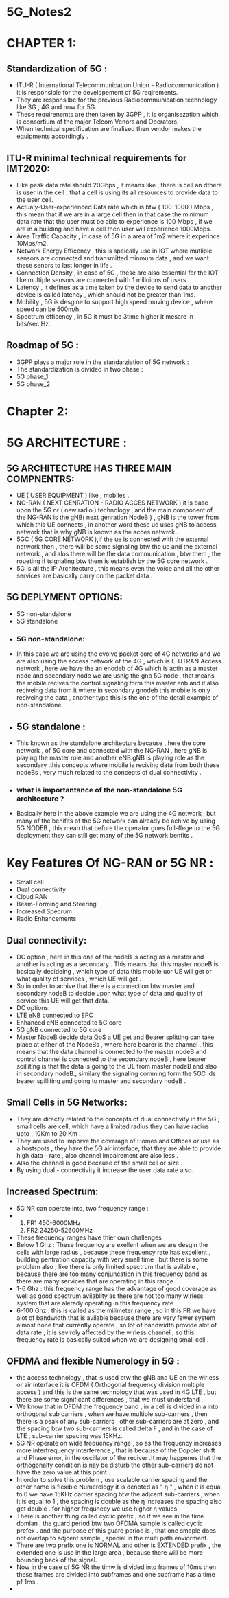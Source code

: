 # 5G_Notes2
# CHAPTER 1:
## Standardization of 5G :
* ITU-R ( International Telecommunication Union - Radiocommunication ) it is responsible for the developement of 5G reqirements.
* They are responsilbe for the previous Radiocommunication technology like 3G , 4G and now for 5G.
* These requirenemts are then taken by 3GPP , it is organisezation which is consortium of the major Telcom Venors and Operators.
* When technical specification are finalised then vendor makes the equipments accordingly .

## ITU-R minimal technical requirements for IMT2020:
* Like peak data rate should 20Gbps , it means like ,  there is cell an dthere is user in the cell , that a cell is using its all resources to provide data to the user cell.
* Actualy-User-experienced Data rate which is btw ( 100-1000 ) Mbps , this mean that if we are in a large cell then in that case the minimum data rate that the user must be able to experience is 100 Mbps , if we are in a building and have a cell then user will experience 1000Mbps.
* Area Traffic Capacity , in case of 5G in a area of 1m2 where it experince 10Mps/m2.
* Network Energy Efficency , this is speically use in IOT where mutliple sensors are connected and transmitted minmum data , and we want these senors to last longer in life .
* Connection Density , in case of 5G , these are also essential for the IOT like multiple sensors are connected with 1 milloions of users .
* Latency , it defines as a time taken by the device to send data to another device is called latency , which should not be greater than 1ms.
* Mobility , 5G is desgine to support high speed moving device , where speed can be 500m/h.
* Spectrum efficency , in 5G it must be 3time higher it mesare in bits/sec.Hz.

## Roadmap of 5G :
* 3GPP plays a major role in the standarziation of 5G network :
* The standardization is divided in two phase :
* 5G phase_1
* 5G phase_2

# Chapter 2:

# 5G ARCHITECTURE :
## 5G ARCHITECTURE HAS THREE MAIN COMPNENTRS:
* UE ( USER EQUIPMENT ) like , mobiles .
* NG-RAN ( NEXT GENRATION - RADIO ACCES NETWORK ) it is base upon the 5G nr ( new radio ) technology , and the main component of the NG-RAN is the gNB( next genration NodeB ) , gNB is the tower from which this UE connects , in another word these ue uses gNB to access  network that is why gNB is known as the acces netwrok .
* 5GC ( 5G CORE NETWORK ),if the ue is connected with the external network then , there will be some signaling btw the ue and the external network , and alos there will be the data communication , btw them , the roueting if tsignaling btw them is establish by the 5G core network .
* 5G is all the IP Architecture , this means even the voice and all the other services are basically carry on the packet data .

## 5G DEPLYMENT OPTIONS:
* 5G non-standalone
* 5G standalone
* ### 5G non-standalone:
* In this case we are using the evolve packet core of 4G networks and we are also using the access network of the 4G , which is E-UTRAN Access network , here we have the an enodeb of 4G which is actin as a master node and secondary node we are usnig the gnb 5G node , that means the mobile recives the control signaling form this master enb and it also reciveing data from it where in secondary gnodeb this mobile is only reciveing the data , another type  this is the one of the detail example of non-standalone.
* ## 5G standalone :
* This known as the standalone architecture because , here the core network , of 5G core and connected with the NG-RAN , here gNB is playing the master role and another eNB.gNB is playing role as the secondary .this concepts where mobile is reciving data from both these nodeBs , very much related to the concepts of dual connectivity .
* ### what is importantance of the non-standalone 5G architecture ?
* Basically  here in the above example we are using the 4G network , but many of the benifits of the 5G network can already be achive by using  5G NODEB , this mean that before the operator goes full-flege to the 5G deployment they can still get many of the 5G network benfits .

# Key Features Of NG-RAN or 5G NR :
* Small cell
* Dual connectivity
* Cloud RAN
* Beam-Forming and Steering
* Increased Specrum
* Radio Enhancements
## Dual connectivity:
* DC option  , here in this one of the nodeB is acting as a master and another is acting as a secondary . This means that this master nodeB is basically decideing , which type of data this mobile uor UE will get or what quality of services , which UE will get .
* So in order to achive that there is a connection btw master and secondary nodeB to decide upon what type of data and quality of service this UE will get that data.
* DC options:
*  LTE eNB connected to EPC
*  Enhanced eNB connected to 5G core
*  5G gNB connected to 5G core
*  Master NodeB decide data QoS a UE get and Bearer splitting can take place at either of the NodeBs , where here bearer is the channel , this means that the data channel is connected to the master nodeB and control channel is connected to the secondary nodeB , here bearer soilliting is that the data is going to the UE from master nodeB and also in secondary nodeB.,  similary the signaling comming form the 5GC ids bearer spilliting and going to master and secondary nodeB .

## Small Cells in 5G Networks:
* They are directly related to the concepts of dual connectivity in the 5G ; small cells are cell, which have a limited radius they can have radius upto , 10Km to 20 Km .
* They are used to imporve the coverage of Homes and Offices or use as a hostspots , they have the 5G air interface, that they are able to provide high data - rate , also channel impairement are also less .
* Also the channel is good because of the small cell or size .
*  By using dual - connectivity it increase the user data rate also.

## Increased Spectrum:
* 5G NR can operate into, two frequency range :
* 1. FR1 450-6000MHz
  2. FR2 24250-52600MHz
* These frequency ranges have thier own challenges
*  Below 1 Ghz : These frequency are exellent when we are desgin the cells with large radius , because these frequency rate has excellent , building pentration capacity with very small time , but there is some problem also , like there is only limited spectrum that is avilable  , because there are too many conjuncation in this frequency band as there are many services that are operating in this range .
*  1-6 Ghz : this frequency range has the advantage of good coverage as well as good spectrum avilablity as there are not too many wirless system that are alerady operating in this frequency rate .
*  6-100 Ghz : this is called as the milimeter range , so in this FR we have alot of bandwidth that is avilable because there are very fewer system almost none that currently operate , so lot of bandwidth provide alot of data rate , it is seviroly affected by the wirless channel , so this frequency rate is basically suited when we are designing small cell .

## OFDMA and flexible Numerology in 5G :
* the access technology , that is used btw the gNB and UE on the wirless or air interface it is OFDM ( Orthogonal frequency division multiple access ) and this is the same technology that was used in 4G LTE ,  but there are some significant differences , that we must understand .
* We know that in OFDM the frequency band , in a cell is divided in a into orthogonal sub carriers , when we have multiple sub-carriers , then there is a peak of any sub-carriers , other sub-carriers are at zero , and  the spacing btw two sub-carriers is called delta F , and in the case of LTE , sub-carrier spacing was 15KHz.
* 5G NR operate on wide frequency range , so as the frequency increases more interfrequency interference , that is because of the Doppler shift and Phase error, in the oscillator of the reciver .It may happenes that the orthogonalty condition is nay be disturb the other sub-carriers do not have the zero value at this point .
* In order to solve this problem , use scalable carrier spacing and the other name is flexible Numerology it is denoted as "	η " , when it is equal to 0 we have 15KHz carrier spacing btw the adjcent sub-carriers , when it is equal to 1 , the spacing is double as  the 	η increases the spacing also get double . for higher frequnecy we use higher 	η values
* There is another thing called cyclic prefix , so if we see in the time domian , the guard period btw two OFDMA sample is called cyclic prefex . and the purpose of this guard period is , that one smaple does not overlap to adjcent sample , special in the multi path enviorment.
* There are two prefix one is NORMAL and other is EXTENDED prefix , the extended one is use in  the large area , because there will be more bouncing back of the signal.
* Now in the case of 5G NR  the timw is divided into frames of 10ms then these frames are divided into subframes and one subframe has a time pf 1ms .
* 










